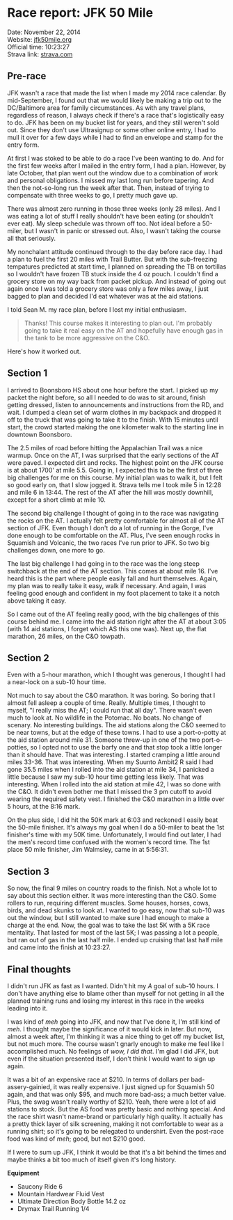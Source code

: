 # Race report: JFK 50 Mile

Date: November 22, 2014  
Website: [jfk50mile.org](http://www.jfk50mile.org/)  
Official time: 10:23:27  
Strava link: [strava.com](http://www.strava.com/activities/223281551)


## Pre-race

JFK wasn't a race that made the list when I made my 2014 race calendar.
By mid-September, I found out that we would likely be making a trip out to the DC/Baltimore area for family circumstances.
As with any travel plans, regardless of reason, I always check if there's a race that's logistically easy to do.
JFK has been on my bucket list for years, and they still weren't sold out.
Since they don't use Ultrasignup or some other online entry, I had to mull it over for a few days while I had to find an envelope and stamp for the entry form.

At first I was stoked to be able to do a race I've been wanting to do.
And for the first few weeks after I mailed in the entry form, I had a plan.
However, by late October, that plan went out the window due to a combination of work and personal obligations.
I missed my last long run before tapering.
And then the not-so-long run the week after that.
Then, instead of trying to compensate with three weeks to go, I pretty much gave up.

There was almost zero running in those three weeks (only 28 miles).
And I was eating a lot of stuff I really shouldn't have been eating (or shouldn't ever eat).
My sleep schedule was thrown off too.
Not ideal before a 50-miler, but I wasn't in panic or stressed out.
Also, I wasn't taking the course all that seriously.

My nonchalant attitude continued through to the day before race day.
I had a plan to fuel the first 20 miles with Trail Butter.
But with the sub-freezing tempatures predicted at start time, I planned on spreading the TB on tortillas so I wouldn't have frozen TB stuck inside the 4 oz pouch.
I couldn't find a grocery store on my way back from packet pickup.
And instead of going out again once I was told a grocery store was only a few miles away, I just bagged to plan and decided I'd eat whatever was at the aid stations.

I told Sean M. my race plan, before I lost my initial enthusiasm.

> Thanks! This course makes it interesting to plan out.
> I'm probably going to take it real easy on the AT and hopefully have enough gas in the tank to be more aggressive on the C&O.

Here's how it worked out.


## Section 1

I arrived to Boonsboro HS about one hour before the start.
I picked up my packet the night before, so all I needed to do was to sit around, finish getting dressed, listen to announcements and instructions from the RD, and wait.
I dumped a clean set of warm clothes in my backpack and dropped it off to the truck that was going to take it to the finish.
With 15 minutes until start, the crowd started making the one kilometer walk to the starting line in downtown Boonsboro.

The 2.5 miles of road before hitting the Appalachian Trail was a nice warmup.
Once on the AT, I was surprised that the early sections of the AT were paved.
I expected dirt and rocks.
The highest point on the JFK course is at about 1700' at mile 5.5.
Going in, I expected this to be the first of three big challenges for me on this course.
My initial plan was to walk it, but I felt so good early on, that I slow jogged it.
Strava tells me I took mile 5 in 12:28 and mile 6 in 13:44.
The rest of the AT after the hill was mostly downhill, except for a short climb at mile 10.

The second big challenge I thought of going in to the race was navigating the rocks on the AT.
I actually felt pretty comfortable for almost all of the AT section of JFK.
Even though I don't do a lot of running in the Gorge, I've done enough to be comfortable on the AT.
Plus, I've seen enough rocks in Squamish and Volcanic, the two races I've run prior to JFK.
So two big challenges down, one more to go.

The last big challenge I had going in to the race was the long steep switchback at the end of the AT section.
This comes at about mile 16.
I've heard this is the part where people easily fall and hurt themselves.
Again, my plan was to really take it easy, walk if necessary.
And again, I was feeling good enough and confident in my foot placement to take it a notch above taking it easy.

So I came out of the AT feeling really good, with the big challenges of this course behind me.
I came into the aid station right after the AT at about 3:05 (with 14 aid stations, I forget which AS this one was).
Next up, the flat marathon, 26 miles, on the C&O towpath.


## Section 2

Even with a 5-hour marathon, which I thought was generous, I thought I had a near-lock on a sub-10 hour time.

Not much to say about the C&O marathon.
It was boring.
So boring that I almost fell asleep a couple of time.
Really.
Multiple times, I thought to myself, "I really miss the AT; I could run that all day".
There wasn't even much to look at.
No wildlife in the Potomac.
No boats.
No change of scenary.
No interesting buildings.
The aid stations along the C&O seemed to be near towns, but at the edge of these towns.
I had to use a port-o-potty at the aid station around mile 31.
Someone threw-up in one of the two port-o-potties, so I opted not to use the barfy one and that stop took a little longer than it should have.
That was interesting.
I started cramping a little around miles 33-36.
That was interesting.
When my Suunto Ambit2 R said I had gone 35.5 miles when I rolled into the aid station at mile 34, I panicked a little because I saw my sub-10 hour time getting less likely.
That was interesting.
When I rolled into the aid station at mile 42, I was so done with the C&O.
It didn't even bother me that I missed the 3 pm cutoff to avoid wearing the required safety vest.
I finished the C&O marathon in a little over 5 hours, at the 8:16 mark.

On the plus side, I did hit the 50K mark at 6:03 and reckoned I easily beat the 50-mile finisher.
It's always my goal when I do a 50-miler to beat the 1st finisher's time with my 50K time.
Unfortunately, I would find out later, I had the men's record time confused with the women's record time.
The 1st place 50 mile finisher, Jim Walmsley, came in at 5:56:31.


## Section 3

So now, the final 9 miles on country roads to the finish.
Not a whole lot to say about this section either.
It was more interesting than the C&O.
Some rollers to run, requiring different muscles.
Some houses, horses, cows, birds, and dead skunks to look at.
I wanted to go easy, now that sub-10 was out the window, but I still wanted to make sure I had enough to make a charge at the end.
Now, the goal was to take the last 5K with a 5K race mentality.
That lasted for most of the last 5K; I was passing a lot a people, but ran out of gas in the last half mile.
I ended up cruising that last half mile and came into the finish at 10:23:27.


## Final thoughts

I didn't run JFK as fast as I wanted.
Didn't hit my *A* goal of sub-10 hours.
I don't have anything else to blame other than myself for not getting in all the planned training runs and losing my interest in this race in the weeks leading into it.

I was kind of *meh* going into JFK, and now that I've done it, I'm still kind of *meh*.
I thought maybe the significance of it would kick in later.
But now, almost a week after, I'm thinking it was a nice thing to get off my bucket list, but not much more.
The course wasn't gnarly enough to make me feel like I accomplished much.
No feelings of *wow, I did that*.
I'm glad I did JFK, but even if the situation presented itself, I don't think I would want to sign up again.

It was a bit of an expensive race at $210.
In terms of dollars per bad-assery-gainied, it was really expensive.
I just signed up for Squamish 50 again, and that was only $95, and much more bad-ass; a much better value.
Plus, the swag wasn't really worthy of $210.
Yeah, there were a lot of aid stations to stock.
But the AS food was pretty basic and nothing special.
And the race shirt wasn't name-brand or particularly high quality.
It actually has a pretty thick layer of silk screening, making it not comfortable to wear as a running shirt; so it's going to be relegated to undershirt.
Even the post-race food was kind of *meh*; good, but not $210 good.

If I were to sum up JFK, I think it would be that it's a bit behind the times and maybe thinks a bit too much of itself given it's long history.


**Equipment**

* Saucony Ride 6
* Mountain Hardwear Fluid Vest
* Ultimate Direction Body Bottle 14.2 oz
* Drymax Trail Running 1/4
